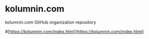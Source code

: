 # kolumnin.com
kolumnin.com GitHub organization repository


#[https://kolumnin.com/index.html](https://kolumnin.com/index.html)
